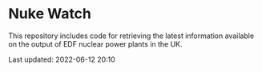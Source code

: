 # Nuke Watch

This repository includes code for retrieving the latest information available on the output of EDF nuclear power plants in the UK.

Last updated: 2022-06-12 20:10